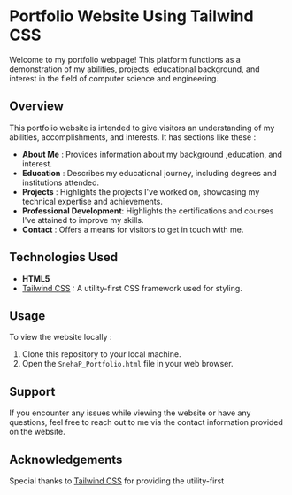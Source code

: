 # Portfolio Website Using Tailwind CSS
Welcome to my portfolio webpage! This platform functions as a demonstration of my abilities, projects, educational background, and interest in the field of computer science and engineering.
## Overview
This portfolio website is intended to give visitors an understanding of my abilities, accomplishments, and interests. It has sections like these :
- **About Me** : Provides information about my background ,education, and interest.
- **Education** : Describes my educational journey, including degrees and institutions attended.
- **Projects** : Highlights the projects I've worked on, showcasing my technical expertise and achievements.
- **Professional Development**: Highlights the certifications and courses I've attained to improve my skills.
- **Contact** : Offers a means for visitors to get in touch with me.
## Technologies Used
- **HTML5**
- [Tailwind CSS](https://tailwindcss.com/) : A utility-first CSS framework used for styling.
## Usage
To view the website locally :
1. Clone this repository to your local machine.
2. Open the `SnehaP_Portfolio.html` file in your web browser.

## Support
If you encounter any issues while viewing the website or have any questions, feel free to reach out to me via the contact information provided on the website.
## Acknowledgements
Special thanks to [Tailwind CSS](https://tailwindcss.com/) for providing the utility-first





